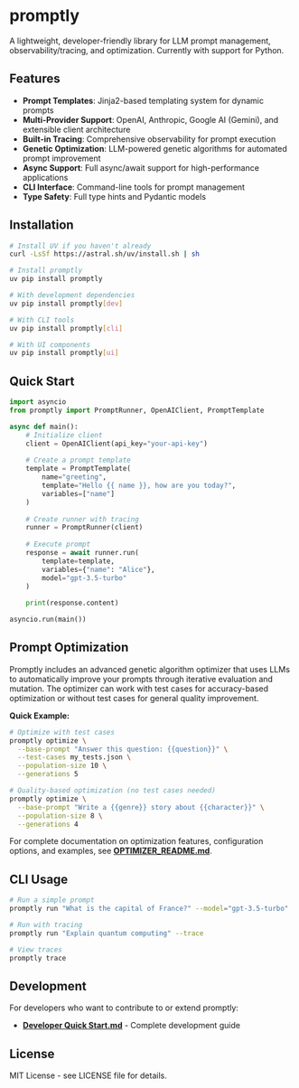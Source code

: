 # promptly

A lightweight, developer-friendly library for LLM prompt management, observability/tracing, and optimization.
Currently with support for Python.

## Features

- **Prompt Templates**: Jinja2-based templating system for dynamic prompts
- **Multi-Provider Support**: OpenAI, Anthropic, Google AI (Gemini), and extensible client architecture
- **Built-in Tracing**: Comprehensive observability for prompt execution
- **Genetic Optimization**: LLM-powered genetic algorithms for automated prompt improvement
- **Async Support**: Full async/await support for high-performance applications
- **CLI Interface**: Command-line tools for prompt management
- **Type Safety**: Full type hints and Pydantic models

## Installation


```bash
# Install UV if you haven't already
curl -LsSf https://astral.sh/uv/install.sh | sh

# Install promptly
uv pip install promptly

# With development dependencies
uv pip install promptly[dev]

# With CLI tools
uv pip install promptly[cli]

# With UI components
uv pip install promptly[ui]
```

## Quick Start

```python
import asyncio
from promptly import PromptRunner, OpenAIClient, PromptTemplate

async def main():
    # Initialize client
    client = OpenAIClient(api_key="your-api-key")
    
    # Create a prompt template
    template = PromptTemplate(
        name="greeting",
        template="Hello {{ name }}, how are you today?",
        variables=["name"]
    )
    
    # Create runner with tracing
    runner = PromptRunner(client)
    
    # Execute prompt
    response = await runner.run(
        template=template,
        variables={"name": "Alice"},
        model="gpt-3.5-turbo"
    )
    
    print(response.content)

asyncio.run(main())
```

## Prompt Optimization

Promptly includes an advanced genetic algorithm optimizer that uses LLMs to automatically improve your prompts through iterative evaluation and mutation. The optimizer can work with test cases for accuracy-based optimization or without test cases for general quality improvement.

**Quick Example:**
```bash
# Optimize with test cases
promptly optimize \
  --base-prompt "Answer this question: {{question}}" \
  --test-cases my_tests.json \
  --population-size 10 \
  --generations 5

# Quality-based optimization (no test cases needed)
promptly optimize \
  --base-prompt "Write a {{genre}} story about {{character}}" \
  --population-size 8 \
  --generations 4
```

For complete documentation on optimization features, configuration options, and examples, see **[OPTIMIZER_README.md](OPTIMIZER_README.md)**.

## CLI Usage

```bash
# Run a simple prompt
promptly run "What is the capital of France?" --model="gpt-3.5-turbo"

# Run with tracing
promptly run "Explain quantum computing" --trace

# View traces
promptly trace
```

## Development

For developers who want to contribute to or extend promptly:

- **[Developer Quick Start.md](DEVELOPER_QUICKSTART.md)** - Complete development guide

## License

MIT License - see LICENSE file for details.
